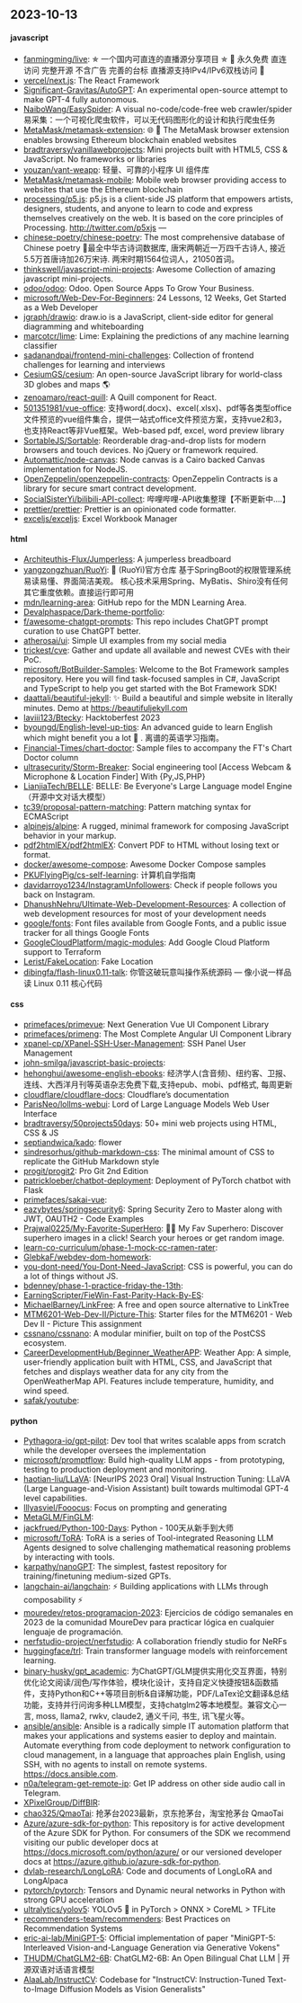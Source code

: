 ## 2023-10-13

#### javascript
* [fanmingming/live](https://github.com/fanmingming/live): ✯ 一个国内可直连的直播源分享项目 ✯ 🔕 永久免费 直连访问 完整开源 不含广告 完善的台标 直播源支持IPv4/IPv6双栈访问 🔕
* [vercel/next.js](https://github.com/vercel/next.js): The React Framework
* [Significant-Gravitas/AutoGPT](https://github.com/Significant-Gravitas/AutoGPT): An experimental open-source attempt to make GPT-4 fully autonomous.
* [NaiboWang/EasySpider](https://github.com/NaiboWang/EasySpider): A visual no-code/code-free web crawler/spider易采集：一个可视化爬虫软件，可以无代码图形化的设计和执行爬虫任务
* [MetaMask/metamask-extension](https://github.com/MetaMask/metamask-extension): 🌐 🔌 The MetaMask browser extension enables browsing Ethereum blockchain enabled websites
* [bradtraversy/vanillawebprojects](https://github.com/bradtraversy/vanillawebprojects): Mini projects built with HTML5, CSS & JavaScript. No frameworks or libraries
* [youzan/vant-weapp](https://github.com/youzan/vant-weapp): 轻量、可靠的小程序 UI 组件库
* [MetaMask/metamask-mobile](https://github.com/MetaMask/metamask-mobile): Mobile web browser providing access to websites that use the Ethereum blockchain
* [processing/p5.js](https://github.com/processing/p5.js): p5.js is a client-side JS platform that empowers artists, designers, students, and anyone to learn to code and express themselves creatively on the web. It is based on the core principles of Processing. http://twitter.com/p5xjs —
* [chinese-poetry/chinese-poetry](https://github.com/chinese-poetry/chinese-poetry): The most comprehensive database of Chinese poetry 🧶最全中华古诗词数据库, 唐宋两朝近一万四千古诗人, 接近5.5万首唐诗加26万宋诗. 两宋时期1564位词人，21050首词。
* [thinkswell/javascript-mini-projects](https://github.com/thinkswell/javascript-mini-projects): Awesome Collection of amazing javascript mini-projects.
* [odoo/odoo](https://github.com/odoo/odoo): Odoo. Open Source Apps To Grow Your Business.
* [microsoft/Web-Dev-For-Beginners](https://github.com/microsoft/Web-Dev-For-Beginners): 24 Lessons, 12 Weeks, Get Started as a Web Developer
* [jgraph/drawio](https://github.com/jgraph/drawio): draw.io is a JavaScript, client-side editor for general diagramming and whiteboarding
* [marcotcr/lime](https://github.com/marcotcr/lime): Lime: Explaining the predictions of any machine learning classifier
* [sadanandpai/frontend-mini-challenges](https://github.com/sadanandpai/frontend-mini-challenges): Collection of frontend challenges for learning and interviews
* [CesiumGS/cesium](https://github.com/CesiumGS/cesium): An open-source JavaScript library for world-class 3D globes and maps 🌎
* [zenoamaro/react-quill](https://github.com/zenoamaro/react-quill): A Quill component for React.
* [501351981/vue-office](https://github.com/501351981/vue-office): 支持word(.docx)、excel(.xlsx)、pdf等各类型office文件预览的vue组件集合，提供一站式office文件预览方案，支持vue2和3，也支持React等非Vue框架。Web-based pdf, excel, word preview library
* [SortableJS/Sortable](https://github.com/SortableJS/Sortable): Reorderable drag-and-drop lists for modern browsers and touch devices. No jQuery or framework required.
* [Automattic/node-canvas](https://github.com/Automattic/node-canvas): Node canvas is a Cairo backed Canvas implementation for NodeJS.
* [OpenZeppelin/openzeppelin-contracts](https://github.com/OpenZeppelin/openzeppelin-contracts): OpenZeppelin Contracts is a library for secure smart contract development.
* [SocialSisterYi/bilibili-API-collect](https://github.com/SocialSisterYi/bilibili-API-collect): 哔哩哔哩-API收集整理【不断更新中....】
* [prettier/prettier](https://github.com/prettier/prettier): Prettier is an opinionated code formatter.
* [exceljs/exceljs](https://github.com/exceljs/exceljs): Excel Workbook Manager

#### html
* [Architeuthis-Flux/Jumperless](https://github.com/Architeuthis-Flux/Jumperless): A jumperless breadboard
* [yangzongzhuan/RuoYi](https://github.com/yangzongzhuan/RuoYi): 🎉 (RuoYi)官方仓库 基于SpringBoot的权限管理系统 易读易懂、界面简洁美观。 核心技术采用Spring、MyBatis、Shiro没有任何其它重度依赖。直接运行即可用
* [mdn/learning-area](https://github.com/mdn/learning-area): GitHub repo for the MDN Learning Area.
* [Devalphaspace/Dark-theme-portfolio](https://github.com/Devalphaspace/Dark-theme-portfolio): 
* [f/awesome-chatgpt-prompts](https://github.com/f/awesome-chatgpt-prompts): This repo includes ChatGPT prompt curation to use ChatGPT better.
* [atherosai/ui](https://github.com/atherosai/ui): Simple UI examples from my social media
* [trickest/cve](https://github.com/trickest/cve): Gather and update all available and newest CVEs with their PoC.
* [microsoft/BotBuilder-Samples](https://github.com/microsoft/BotBuilder-Samples): Welcome to the Bot Framework samples repository. Here you will find task-focused samples in C#, JavaScript and TypeScript to help you get started with the Bot Framework SDK!
* [daattali/beautiful-jekyll](https://github.com/daattali/beautiful-jekyll): ✨ Build a beautiful and simple website in literally minutes. Demo at https://beautifuljekyll.com
* [laviii123/Btecky](https://github.com/laviii123/Btecky): Hacktoberfest 2023
* [byoungd/English-level-up-tips](https://github.com/byoungd/English-level-up-tips): An advanced guide to learn English which might benefit you a lot 🎉 . 离谱的英语学习指南。
* [Financial-Times/chart-doctor](https://github.com/Financial-Times/chart-doctor): Sample files to accompany the FT's Chart Doctor column
* [ultrasecurity/Storm-Breaker](https://github.com/ultrasecurity/Storm-Breaker): Social engineering tool [Access Webcam & Microphone & Location Finder] With {Py,JS,PHP}
* [LianjiaTech/BELLE](https://github.com/LianjiaTech/BELLE): BELLE: Be Everyone's Large Language model Engine（开源中文对话大模型）
* [tc39/proposal-pattern-matching](https://github.com/tc39/proposal-pattern-matching): Pattern matching syntax for ECMAScript
* [alpinejs/alpine](https://github.com/alpinejs/alpine): A rugged, minimal framework for composing JavaScript behavior in your markup.
* [pdf2htmlEX/pdf2htmlEX](https://github.com/pdf2htmlEX/pdf2htmlEX): Convert PDF to HTML without losing text or format.
* [docker/awesome-compose](https://github.com/docker/awesome-compose): Awesome Docker Compose samples
* [PKUFlyingPig/cs-self-learning](https://github.com/PKUFlyingPig/cs-self-learning): 计算机自学指南
* [davidarroyo1234/InstagramUnfollowers](https://github.com/davidarroyo1234/InstagramUnfollowers): Check if people follows you back on Instagram.
* [DhanushNehru/Ultimate-Web-Development-Resources](https://github.com/DhanushNehru/Ultimate-Web-Development-Resources): A collection of web development resources for most of your development needs
* [google/fonts](https://github.com/google/fonts): Font files available from Google Fonts, and a public issue tracker for all things Google Fonts
* [GoogleCloudPlatform/magic-modules](https://github.com/GoogleCloudPlatform/magic-modules): Add Google Cloud Platform support to Terraform
* [Lerist/FakeLocation](https://github.com/Lerist/FakeLocation): Fake Location
* [dibingfa/flash-linux0.11-talk](https://github.com/dibingfa/flash-linux0.11-talk): 你管这破玩意叫操作系统源码 — 像小说一样品读 Linux 0.11 核心代码

#### css
* [primefaces/primevue](https://github.com/primefaces/primevue): Next Generation Vue UI Component Library
* [primefaces/primeng](https://github.com/primefaces/primeng): The Most Complete Angular UI Component Library
* [xpanel-cp/XPanel-SSH-User-Management](https://github.com/xpanel-cp/XPanel-SSH-User-Management): SSH Panel User Management
* [john-smilga/javascript-basic-projects](https://github.com/john-smilga/javascript-basic-projects): 
* [hehonghui/awesome-english-ebooks](https://github.com/hehonghui/awesome-english-ebooks): 经济学人(含音频)、纽约客、卫报、连线、大西洋月刊等英语杂志免费下载,支持epub、mobi、pdf格式, 每周更新
* [cloudflare/cloudflare-docs](https://github.com/cloudflare/cloudflare-docs): Cloudflare’s documentation
* [ParisNeo/lollms-webui](https://github.com/ParisNeo/lollms-webui): Lord of Large Language Models Web User Interface
* [bradtraversy/50projects50days](https://github.com/bradtraversy/50projects50days): 50+ mini web projects using HTML, CSS & JS
* [septiandwica/kado](https://github.com/septiandwica/kado): flower
* [sindresorhus/github-markdown-css](https://github.com/sindresorhus/github-markdown-css): The minimal amount of CSS to replicate the GitHub Markdown style
* [progit/progit2](https://github.com/progit/progit2): Pro Git 2nd Edition
* [patrickloeber/chatbot-deployment](https://github.com/patrickloeber/chatbot-deployment): Deployment of PyTorch chatbot with Flask
* [primefaces/sakai-vue](https://github.com/primefaces/sakai-vue): 
* [eazybytes/springsecurity6](https://github.com/eazybytes/springsecurity6): Spring Security Zero to Master along with JWT, OAUTH2 - Code Examples
* [Prajwal0225/My-Favorite-SuperHero](https://github.com/Prajwal0225/My-Favorite-SuperHero): 🦸‍♂️ My Fav Superhero: Discover superhero images in a click! Search your heroes or get random image.
* [learn-co-curriculum/phase-1-mock-cc-ramen-rater](https://github.com/learn-co-curriculum/phase-1-mock-cc-ramen-rater): 
* [GlebkaF/webdev-dom-homework](https://github.com/GlebkaF/webdev-dom-homework): 
* [you-dont-need/You-Dont-Need-JavaScript](https://github.com/you-dont-need/You-Dont-Need-JavaScript): CSS is powerful, you can do a lot of things without JS.
* [bdenney/phase-1-practice-friday-the-13th](https://github.com/bdenney/phase-1-practice-friday-the-13th): 
* [EarningScripter/FieWin-Fast-Parity-Hack-By-ES](https://github.com/EarningScripter/FieWin-Fast-Parity-Hack-By-ES): 
* [MichaelBarney/LinkFree](https://github.com/MichaelBarney/LinkFree): A free and open source alternative to LinkTree
* [MTM6201-Web-Dev-II/Picture-This](https://github.com/MTM6201-Web-Dev-II/Picture-This): Starter files for the MTM6201 - Web Dev II - Picture This assignment
* [cssnano/cssnano](https://github.com/cssnano/cssnano): A modular minifier, built on top of the PostCSS ecosystem.
* [CareerDevelopmentHub/Beginner_WeatherAPP](https://github.com/CareerDevelopmentHub/Beginner_WeatherAPP): Weather App: A simple, user-friendly application built with HTML, CSS, and JavaScript that fetches and displays weather data for any city from the OpenWeatherMap API. Features include temperature, humidity, and wind speed.
* [safak/youtube](https://github.com/safak/youtube): 

#### python
* [Pythagora-io/gpt-pilot](https://github.com/Pythagora-io/gpt-pilot): Dev tool that writes scalable apps from scratch while the developer oversees the implementation
* [microsoft/promptflow](https://github.com/microsoft/promptflow): Build high-quality LLM apps - from prototyping, testing to production deployment and monitoring.
* [haotian-liu/LLaVA](https://github.com/haotian-liu/LLaVA): [NeurIPS 2023 Oral] Visual Instruction Tuning: LLaVA (Large Language-and-Vision Assistant) built towards multimodal GPT-4 level capabilities.
* [lllyasviel/Fooocus](https://github.com/lllyasviel/Fooocus): Focus on prompting and generating
* [MetaGLM/FinGLM](https://github.com/MetaGLM/FinGLM): 
* [jackfrued/Python-100-Days](https://github.com/jackfrued/Python-100-Days): Python - 100天从新手到大师
* [microsoft/ToRA](https://github.com/microsoft/ToRA): ToRA is a series of Tool-integrated Reasoning LLM Agents designed to solve challenging mathematical reasoning problems by interacting with tools.
* [karpathy/nanoGPT](https://github.com/karpathy/nanoGPT): The simplest, fastest repository for training/finetuning medium-sized GPTs.
* [langchain-ai/langchain](https://github.com/langchain-ai/langchain): ⚡ Building applications with LLMs through composability ⚡
* [mouredev/retos-programacion-2023](https://github.com/mouredev/retos-programacion-2023): Ejercicios de código semanales en 2023 de la comunidad MoureDev para practicar lógica en cualquier lenguaje de programación.
* [nerfstudio-project/nerfstudio](https://github.com/nerfstudio-project/nerfstudio): A collaboration friendly studio for NeRFs
* [huggingface/trl](https://github.com/huggingface/trl): Train transformer language models with reinforcement learning.
* [binary-husky/gpt_academic](https://github.com/binary-husky/gpt_academic): 为ChatGPT/GLM提供实用化交互界面，特别优化论文阅读/润色/写作体验，模块化设计，支持自定义快捷按钮&函数插件，支持Python和C++等项目剖析&自译解功能，PDF/LaTex论文翻译&总结功能，支持并行问询多种LLM模型，支持chatglm2等本地模型。兼容文心一言, moss, llama2, rwkv, claude2, 通义千问, 书生, 讯飞星火等。
* [ansible/ansible](https://github.com/ansible/ansible): Ansible is a radically simple IT automation platform that makes your applications and systems easier to deploy and maintain. Automate everything from code deployment to network configuration to cloud management, in a language that approaches plain English, using SSH, with no agents to install on remote systems. https://docs.ansible.com.
* [n0a/telegram-get-remote-ip](https://github.com/n0a/telegram-get-remote-ip): Get IP address on other side audio call in Telegram.
* [XPixelGroup/DiffBIR](https://github.com/XPixelGroup/DiffBIR): 
* [chao325/QmaoTai](https://github.com/chao325/QmaoTai): 抢茅台2023最新，京东抢茅台，淘宝抢茅台 QmaoTai
* [Azure/azure-sdk-for-python](https://github.com/Azure/azure-sdk-for-python): This repository is for active development of the Azure SDK for Python. For consumers of the SDK we recommend visiting our public developer docs at https://docs.microsoft.com/python/azure/ or our versioned developer docs at https://azure.github.io/azure-sdk-for-python.
* [dvlab-research/LongLoRA](https://github.com/dvlab-research/LongLoRA): Code and documents of LongLoRA and LongAlpaca
* [pytorch/pytorch](https://github.com/pytorch/pytorch): Tensors and Dynamic neural networks in Python with strong GPU acceleration
* [ultralytics/yolov5](https://github.com/ultralytics/yolov5): YOLOv5 🚀 in PyTorch > ONNX > CoreML > TFLite
* [recommenders-team/recommenders](https://github.com/recommenders-team/recommenders): Best Practices on Recommendation Systems
* [eric-ai-lab/MiniGPT-5](https://github.com/eric-ai-lab/MiniGPT-5): Official implementation of paper "MiniGPT-5: Interleaved Vision-and-Language Generation via Generative Vokens"
* [THUDM/ChatGLM2-6B](https://github.com/THUDM/ChatGLM2-6B): ChatGLM2-6B: An Open Bilingual Chat LLM | 开源双语对话语言模型
* [AlaaLab/InstructCV](https://github.com/AlaaLab/InstructCV): Codebase for "InstructCV: Instruction-Tuned Text-to-Image Diffusion Models as Vision Generalists"
